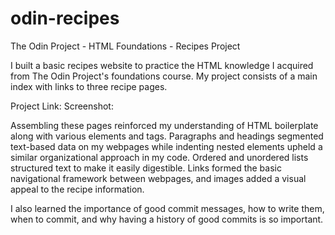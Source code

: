 # odin-recipes
The Odin Project - HTML Foundations - Recipes Project

I built a basic recipes website to practice the HTML knowledge I acquired from The Odin Project's foundations course. My project consists of a main index with links to three recipe pages.

Project Link:
Screenshot:

Assembling these pages reinforced my understanding of HTML boilerplate along with various elements and tags. Paragraphs and headings segmented text-based data on my webpages while indenting nested elements upheld a similar organizational approach in my code. Ordered and unordered lists structured text to make it easily digestible. Links formed the basic navigational framework between webpages, and images added a visual appeal to the recipe information. 

I also learned the importance of good commit messages, how to write them, when to commit, and why having a history of good commits is so important.